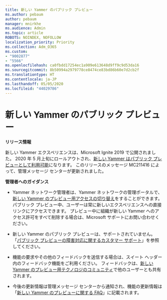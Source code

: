 ```yaml
---
title: 新しい Yammer のパブリック プレビュー
ms.author: pebaum
author: pebaum
manager: mnirkhe
ms.audience: Admin
ms.topic: article
ROBOTS: NOINDEX, NOFOLLOW
localization_priority: Priority
ms.collection: Adm_O365
ms.custom:
- "9002877"
- "5566"
ms.openlocfilehash: ca0fbdd17254ec1a909e613648d9ff9c9d53da16
ms.sourcegitcommit: 8b50994a2979778ce8474ce83bd86b60e7d2cb2f
ms.translationtype: HT
ms.contentlocale: ja-JP
ms.lasthandoff: 05/05/2020
ms.locfileid: "44029786"
---
```

# <a name="new-yammer-public-preview"></a>新しい Yammer のパブリック プレビュー

**リリース情報**

新しい Yammer エクスペリエンスは、Microsoft Ignite 2019 で公開されました。 2020 年 5 月上旬にロールアウトされ、[新しい Yammer はパブリック プレビューとして利用可能](https://docs.microsoft.com/yammer/get-started-with-yammer/newyammer-faq)になります。 このリリースのメッセージ MC211416 によって、管理メッセージ センターが更新されました。

**管理者へのガイダンス**

- Yammer ネットワーク管理者は、Yammer ネットワークの管理ポータルで、[新しい Yammer のプレビュー用アクセスの切り替え](https://docs.microsoft.com/yammer/get-started-with-yammer/administrative-settings-opt-in-newyammer)をすることができます。 パブリック プレビュー中、ユーザーは常に新しいエクスペリエンスへの直接リンクにアクセスできます。 プレビュー中に組織が新しい Yammer へのアクセス許可をすべて削除する場合は、Microsoft サポートにお問い合わせください。

- 新しい Yammer のパブリック プレビューは、サポートされていません。 「[パブリック プレビューの障害対応に関するカスタマー サポート](https://docs.microsoft.com/yammer/get-started-with-yammer/newyammer-faq#yammer-preview-customer-support)」を参照してください。

- 機能の要求やその他のフィードバックを送信する場合は、スイート ヘッダー内のフィードバック機能をご利用ください。 フィードバックは、[新しい Yammer のプレビュー用テクノロジのコミュニティ](https://techcommunity.microsoft.com/t5/new-yammer-preview/bd-p/NewYammerPreview)で他のユーザーとも共有されます。

- 今後の更新情報は管理メッセージ センターから通知され、機能の更新情報は「[新しい Yammer のプレビューに関する FAQ](https://docs.microsoft.com/yammer/get-started-with-yammer/newyammer-faq)」に記載されます。
